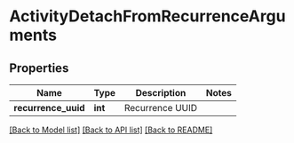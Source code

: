 # ActivityDetachFromRecurrenceArguments

## Properties
Name | Type | Description | Notes
------------ | ------------- | ------------- | -------------
**recurrence_uuid** | **int** | Recurrence UUID | 

[[Back to Model list]](../README.md#documentation-for-models) [[Back to API list]](../README.md#documentation-for-api-endpoints) [[Back to README]](../README.md)


